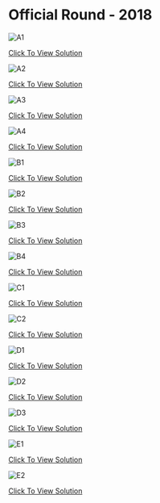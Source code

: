 # Official Round - 2018

![A1]()

<a href="">Click To View Solution</a>

![A2]()

<a href="">Click To View Solution</a>

![A3]()

<a href="">Click To View Solution</a>

![A4]()

<a href="">Click To View Solution</a>

![B1]()

<a href="">Click To View Solution</a>

![B2]()

<a href="">Click To View Solution</a>

![B3]()

<a href="">Click To View Solution</a>

![B4]()

<a href="">Click To View Solution</a>

![C1]()

<a href="">Click To View Solution</a>

![C2]()

<a href="">Click To View Solution</a>

![D1]()

<a href="">Click To View Solution</a>

![D2]()

<a href="">Click To View Solution</a>

![D3]()

<a href="">Click To View Solution</a>

![E1]()

<a href="">Click To View Solution</a>

![E2]()

<a href="">Click To View Solution</a>